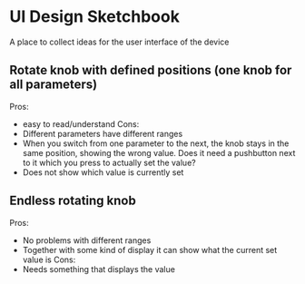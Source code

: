# UI Design Sketchbook #
A place to collect ideas for the user interface of the device

## Rotate knob with defined positions (one knob for all parameters)
Pros:
* easy to read/understand
Cons:
* Different parameters have different ranges
* When you switch from one parameter to the next, the knob stays in the same position, showing the wrong value. Does it need a pushbutton next to it which you press to actually set the value?
* Does not show which value is currently set

## Endless rotating knob ##
Pros:
* No problems with different ranges
* Together with some kind of display it can show what the current set value is
Cons:
* Needs something that displays the value
